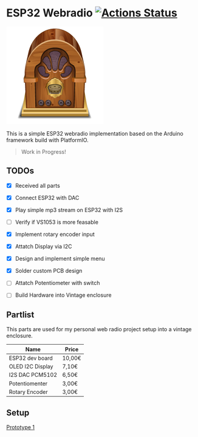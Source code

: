 ESP32 Webradio 
[![Actions Status](https://github.com/stetro/esp32-webradio/workflows/PlatformIO/badge.svg)](https://github.com/stetro/esp32-webradio/actions)
==============

![Vintage Radio Icon ](img/radio.png)

This is a simple ESP32 webradio implementation based on the Arduino framework build with PlatformIO.

> Work in Progress!

TODOs
-----

- [x] Received all parts
- [x] Connect ESP32 with DAC
- [x] Play simple mp3 stream on ESP32 with I2S
- [ ] Verify if VS1053 is more feasable
- [x] Implement rotary encoder input
- [x] Attatch Display via I2C
- [x] Design and implement simple menu
- [x] Solder custom PCB design
- [ ] Attatch Potentiometer with switch
- [ ] Build Hardware into Vintage enclosure


Partlist
--------

This parts are used for my personal web radio project setup into a vintage enclosure.


| Name             | Price |
|------------------|-------|
| ESP32 dev board  | 10,00€ | 
| OLED I2C Display |  7,10€ | 
| I2S DAC PCM5102  |  6,50€ |  
| Potentiomenter   |  3,00€ |
| Rotary Encoder   |  3,00€ |

Setup
-----
[Prototype 1](img/proto.jpg)
